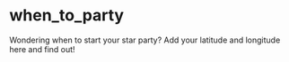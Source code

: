 # when_to_party
Wondering when to start your star party? Add your latitude and longitude here and find out!
